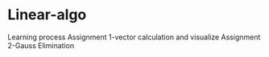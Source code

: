 # Linear-algo
Learning process
Assignment 1-vector calculation and visualize
Assignment 2-Gauss Elimination
